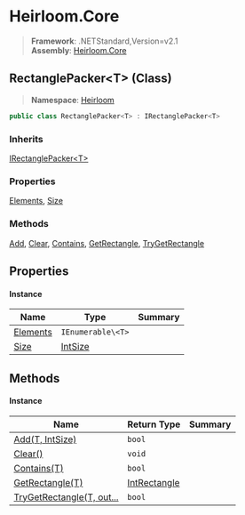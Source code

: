 # Heirloom.Core

> **Framework**: .NETStandard,Version=v2.1  
> **Assembly**: [Heirloom.Core][0]

## RectanglePacker\<T> (Class)

> **Namespace**: [Heirloom][0]

```cs
public class RectanglePacker<T> : IRectanglePacker<T>
```

### Inherits

[IRectanglePacker\<T>][1]

### Properties

[Elements][2], [Size][3]

### Methods

[Add][4], [Clear][5], [Contains][6], [GetRectangle][7], [TryGetRectangle][8]

## Properties

#### Instance

| Name          | Type              | Summary |
|---------------|-------------------|---------|
| [Elements][2] | `IEnumerable\<T>` |         |
| [Size][3]     | [IntSize][9]      |         |

## Methods

#### Instance

| Name                           | Return Type        | Summary |
|--------------------------------|--------------------|---------|
| [Add(T, IntSize)][4]           | `bool`             |         |
| [Clear()][5]                   | `void`             |         |
| [Contains(T)][6]               | `bool`             |         |
| [GetRectangle(T)][7]           | [IntRectangle][10] |         |
| [TryGetRectangle(T, out...][8] | `bool`             |         |

[0]: ../../Heirloom.Core.md
[1]: IRectanglePacker[T].md
[2]: RectanglePacker[T]/Elements.md
[3]: RectanglePacker[T]/Size.md
[4]: RectanglePacker[T]/Add.md
[5]: RectanglePacker[T]/Clear.md
[6]: RectanglePacker[T]/Contains.md
[7]: RectanglePacker[T]/GetRectangle.md
[8]: RectanglePacker[T]/TryGetRectangle.md
[9]: IntSize.md
[10]: IntRectangle.md
